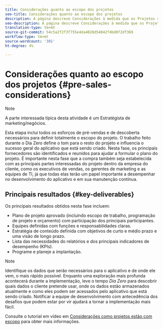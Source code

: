 ```yaml
---
title: Considerações quanto ao escopo dos projetos
seo-title: Considerações quanto ao escopo dos projetos
description: A página descreve Considerações à medida que os Projetos são Escopo
seo-description: A página descreve Considerações à medida que os Projetos são Escopo
translation-type: tm+mt
source-git-commit: 54c5a2f2f3f755e4da4028d54042f4bd8f2df369
workflow-type: tm+mt
source-wordcount: '301'
ht-degree: 4%

---
```



# Considerações quanto ao escopo dos projetos {#pre-sales-considerations}

>[!NOTE]
>A parte interessada típica desta atividade é um Estratégista de marketing/negócios.

Esta etapa inclui todos os esforços de pré-vendas e de descoberta necessários para definir totalmente o escopo do projeto. O trabalho feito durante o Dia Zero define o tom para o resto do projeto e influencia o sucesso geral do aplicativo que está sendo criado.
Nesta fase, os principais fornecedores são identificados e reunidos para ajudar a formular o plano do projeto. É importante nesta fase que a compra também seja estabelecida com as principais partes interessadas do projeto dentro da empresa do cliente, como os executivos de vendas, os gerentes de marketing e as equipes de TI, já que todas elas terão um papel importante a desempenhar no desenvolvimento do aplicativo e em sua manutenção contínua.

## Principais resultados {#key-deliverables}

Os principais resultados obtidos nesta fase incluem:

* Plano de projeto aprovado (incluindo escopo de trabalho, programação de projeto e orçamento) com participação dos principais participantes.
* Equipes definidas com funções e responsabilidades claras.
* Estratégia de conteúdo definida com objetivos de curto e médio prazo e uma visão de longo prazo.
* Lista das necessidades do relatórios e dos principais indicadores de desempenho (KPIs).
* Programe e planeje a implantação.

>[!NOTE]
>
>Identifique os dados que serão necessários para o aplicativo e de onde ele vem, o mais rápido possível. Enquanto uma exploração mais profunda acontecerá durante a implementação, leve o tempo *Dia Zero* para descobrir quais dados o cliente pretende usar, onde os dados estão armazenados atualmente e como eles podem ser acessados pelo aplicativo que está sendo criado. Notificar a equipe de desenvolvimento com antecedência dos desafios que podem estar por vir ajudará a tornar a implementação mais fácil.

Consulte o tutorial em vídeo em [Considerações como projetos estão com escopo](https://helpx.adobe.com/experience-manager/6-5/screens/using/project-considerations.html) para obter mais informações.
